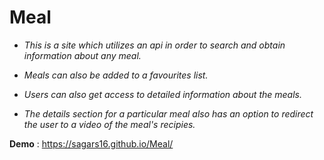 # Meal

* _This is a site which utilizes an api in order to search and obtain information about any meal._

* _Meals can also be added to a favourites list._

* _Users can also get access to detailed information about the meals._

* _The details section for a particular meal also has an option to redirect the user to a video of the meal's recipies._

**Demo** : https://sagars16.github.io/Meal/
